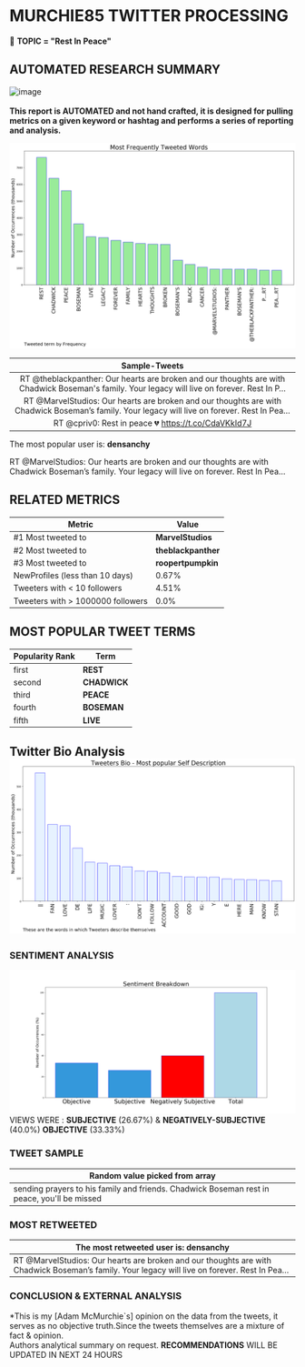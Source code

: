 # MURCHIE85 TWITTER PROCESSING 
&#x1F34E; **TOPIC = "Rest In Peace"**

## AUTOMATED RESEARCH SUMMARY

![image](https://marketingplatform.google.com/about/static/images/gmp/analytics-smb-benefit.jpg)
<br></br>
<b> This report is AUTOMATED and not hand crafted, it is designed for pulling metrics on a given keyword or hashtag and performs a series of reporting and analysis.</b>



![image](TWEETS.png)



|                **Sample-Tweets**        |
| :-------------: |
| RT @theblackpanther: Our hearts are broken and our thoughts are with Chadwick Boseman's family. Your legacy will live on forever. Rest In P… |
| RT @MarvelStudios: Our hearts are broken and our thoughts are with Chadwick Boseman’s family. Your legacy will live on forever. Rest In Pea… |
| RT @cpriv0: Rest in peace 💔 https://t.co/CdaVKkId7J |

The most popular user is: **densanchy**
<div class="alert alert-block alert-danger"> RT @MarvelStudios: Our hearts are broken and our thoughts are with Chadwick Boseman’s family. Your legacy will live on forever. Rest In Pea…</div>

## RELATED METRICS<br>
| Metric | Value |
| ------------- | ------------- |
| #1 Most tweeted to  | **MarvelStudios** |
| #2 Most tweeted to  | **theblackpanther** |
| #3 Most tweeted to  | **roopertpumpkin** |
| NewProfiles (less than 10 days) | 0.67%  |
| Tweeters with < 10 followers  | 4.51%|
| Tweeters with > 1000000 followers  | 0.0%  |



## MOST POPULAR TWEET TERMS 


| Popularity Rank  | Term |
| ------------- | ------------- |
| first  | **REST**  |
| second  | **CHADWICK**  |
| third  | **PEACE** |
| fourth  | **BOSEMAN**  |
| fifth  | **LIVE**  |


## Twitter Bio Analysis![image](BIO.png)
### SENTIMENT ANALYSIS
![image](sentiment.png)
VIEWS WERE : **SUBJECTIVE**  (26.67%) & **NEGATIVELY-SUBJECTIVE** (40.0%) **OBJECTIVE** (33.33%)

### TWEET SAMPLE 
| Random value picked from array |
| ------------- |
|sending prayers to his family and friends. Chadwick Boseman rest in peace, you'll be missed |

### MOST RETWEETED 

| The most retweeted user is: **densanchy**  |
| ------------- |
| RT @MarvelStudios: Our hearts are broken and our thoughts are with Chadwick Boseman’s family. Your legacy will live on forever. Rest In Pea… |

### CONCLUSION & EXTERNAL ANALYSIS

*This is my [Adam McMurchie`s] opinion on the data from the tweets, it serves as no objective truth.Since the tweets themselves are a mixture of fact & opinion.<br>
Authors analytical summary on request.
**RECOMMENDATIONS** WILL BE UPDATED IN NEXT  24 HOURS <br>
